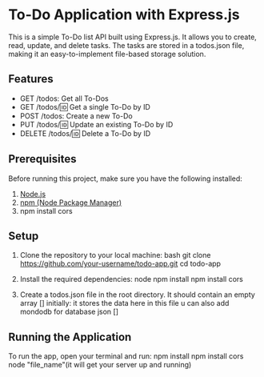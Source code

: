 # To-Do Application with Express.js

This is a simple To-Do list API built using Express.js. It allows you to create, read, update, and delete tasks. The tasks are stored in a todos.json file, making it an easy-to-implement file-based storage solution.

## Features

- GET /todos: Get all To-Dos
- GET /todos/:id: Get a single To-Do by ID
- POST /todos: Create a new To-Do
- PUT /todos/:id: Update an existing To-Do by ID
- DELETE /todos/:id: Delete a To-Do by ID

## Prerequisites

Before running this project, make sure you have the following installed:

1. [Node.js](https://nodejs.org/)
2. [npm (Node Package Manager)](https://www.npmjs.com/)
3. npm install cors

## Setup

1. Clone the repository to your local machine:
    bash
    git clone https://github.com/your-username/todo-app.git
    cd todo-app
    

2. Install the required dependencies:
    node
    npm install
   npm install cors
    

4. Create a todos.json file in the root directory. It should contain an empty array [] initially:
   it stores the data here in this file u can also add mondodb for database
    json
    []
    

## Running the Application

To run the app, open your terminal and run:
npm install 
npm install cors 
node "file_name"(it will get your server up and running)
